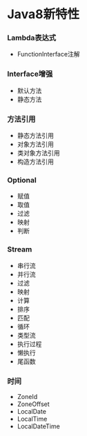 # Java8新特性

### Lambda表达式
- FunctionInterface注解

### Interface增强
- 默认方法
- 静态方法

### 方法引用
- 静态方法引用
- 对象方法引用
- 类对象方法引用
- 构造方法引用

### Optional
- 赋值
- 取值
- 过滤
- 映射
- 判断

### Stream
- 串行流
- 并行流
- 过滤
- 映射
- 计算
- 排序
- 匹配
- 循环
- 类型流
- 执行过程
- 懒执行
- 尾函数
### 时间
- ZoneId
- ZoneOffset
- LocalDate
- LocalTime
- LocalDateTime
